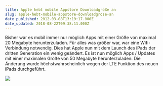 ```yaml
---
title: Apple hebt mobile Appstore Downloadgröße an
slug: apple-hebt-mobile-appstore-downloadgrose-an
date_published: 2012-03-08T13:19:17.000Z
date_updated: 2018-08-22T09:38:11.000Z
---
```


Bisher war es mobil immer nur möglich Apps mit einer Größe von maximal 20 Megabyte herunterzuladen. Für alles was größer war, war eine Wifi-Verbindung notwendig. Dies hat Apple nun mit dem Launch des iPads der dritten Generation ein wenig geändert. Es ist nun möglich Apps / Updates mit einer maximalen Größe von 50 Megabyte herunterzuladen. Die Änderung wurde höchstwahrscheinlich wegen der LTE Funktion des neuen iPads durchgeführt.

[![](//picdump.thafaker.de/2012/03/Foto-08.03.12-14-06-48.png)](__GHOST_URL__/apple-hebt-mobile-appstore-downloadgrose-an/foto-08-03-12-14-06-48/)
